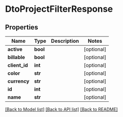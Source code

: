 # DtoProjectFilterResponse

## Properties

Name | Type | Description | Notes
------------ | ------------- | ------------- | -------------
**active** | **bool** |  | [optional] 
**billable** | **bool** |  | [optional] 
**client_id** | **int** |  | [optional] 
**color** | **str** |  | [optional] 
**currency** | **str** |  | [optional] 
**id** | **int** |  | [optional] 
**name** | **str** |  | [optional] 

[[Back to Model list]](../README.md#documentation-for-models) [[Back to API list]](../README.md#documentation-for-api-endpoints) [[Back to README]](../README.md)


